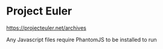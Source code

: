 # Project Euler
https://projecteuler.net/archives

Any Javascript files require PhantomJS to be installed to run
